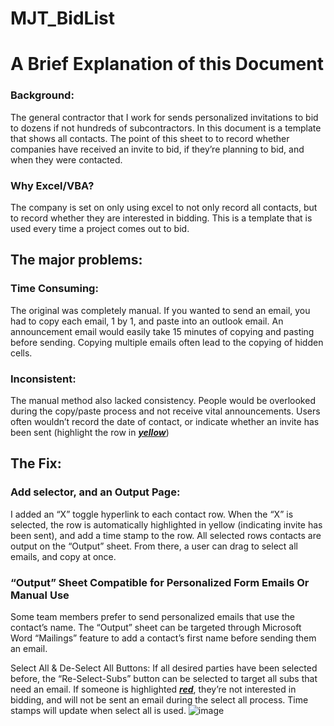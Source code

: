 # MJT_BidList

# A Brief Explanation of this Document
### Background:
The general contractor that I work for sends personalized invitations to bid to dozens if not hundreds of subcontractors. In this document is a template that shows all contacts. The point of this sheet to to record whether companies have received an invite to bid, if they’re planning to bid, and when they were contacted. 
### Why Excel/VBA?
The company is set on only using excel to not only record all contacts, but to record whether they are interested in bidding. This is a template that is used every time a project comes out to bid.


## The major problems:
### Time Consuming:
The original was completely manual. If you wanted to send an email, you had to copy each email, 1 by 1, and paste into an outlook email. An announcement email would easily take 15 minutes of copying and pasting before sending. Copying multiple emails often lead to the copying of hidden cells.

### Inconsistent:
The manual method also lacked consistency. People would be overlooked during the copy/paste process and not receive vital announcements. Users often wouldn’t record the date of contact, or indicate whether an invite has been sent (highlight the row in <ins>***yellow***</ins>)

## The Fix:
### Add selector, and an Output Page:
I added an “X” toggle hyperlink to each contact row. When the “X” is selected, the row is automatically highlighted in yellow (indicating invite has been sent), and add a time stamp to the row. All selected rows contacts are output on the “Output” sheet. From there, a user can drag to select all emails, and copy at once.

### “Output” Sheet Compatible for Personalized Form Emails Or Manual Use
Some team members prefer to send personalized emails that use the contact’s name. The “Output” sheet can be targeted through Microsoft Word “Mailings” feature to add a contact’s first name before sending them an email.

Select All & De-Select All Buttons:
If all desired parties have been selected before, the “Re-Select-Subs” button can be selected to target all subs that need an email. If someone is highlighted <ins>***red***</ins>, they’re not interested in bidding, and will not be sent an email during the select all process. Time stamps will update when select all is used.
![image](https://github.com/user-attachments/assets/41f5415b-e840-4911-b203-5ea1e4ae02ea)
